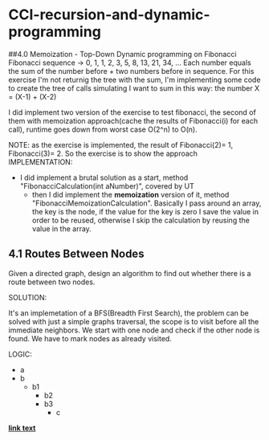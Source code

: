 # CCI-recursion-and-dynamic-programming

##4.0 Memoization - Top-Down Dynamic programming on Fibonacci
Fibonacci sequence -> 0, 1, 1, 2, 3, 5, 8, 13, 21, 34, ... Each number equals the sum of the number before + two numbers before in sequence.
For this exercise I'm not returnig the tree with the sum, I'm implementing some code to create the tree of calls simulating I want to sum in this way: the number X = (X-1) + (X-2)

I did implement two version of the exercise to test fibonacci, the second of them with memoization approach(cache the results of Fibonacci(i) for each call), runtime goes down from worst case O(2^n) to O(n).

NOTE: as the exercise is implemented, the result of Fibonacci(2)= 1, Fibonacci(3)= 2. So the exercise is to show the approach 
IMPLEMENTATION:
- I did implement a brutal solution as a start, method "FibonacciCalculation(int aNumber)", covered by UT
  - then I did implement the **memoization** version of it, method "FibonacciMemoizationCalculation". Basically I pass around an array, the key is the node, if the value for the key is zero I save the value in order to be reused, otherwise I skip the calculation by reusing the value in the array.



## 4.1 Routes Between Nodes
Given a directed graph, design an algorithm to find out whether there is a route between two nodes.

SOLUTION:

It's an implemetation of a BFS(Breadth First Search), the problem can be solved with just a simple graphs traversal, the scope is to visit before all the immediate neighbors. We start with one node and check if the other node is found. We have to mark nodes as already visited.

LOGIC:

- a
- b
  - b1
    - b2
    - b3
      - c

[**link text**](https://github.com/lucafilippodangelo/CCI-trees-and-graphs/tree/master/Q4_01_RouteBetweenNodes)